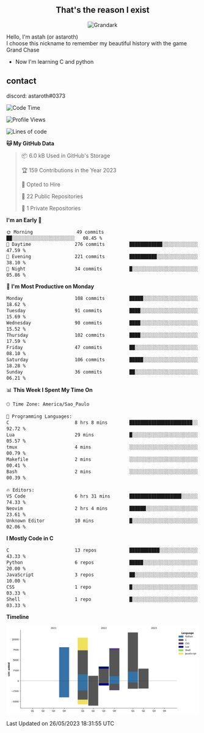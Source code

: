 <h2 align="center">That's the reason I exist</h2>

<p align="center">
  <img src="https://i.imgur.com/5HXDsn9.gif" width="500" alt="Grandark" href="https://www.artstation.com/artwork/dOBdmX" title="Grandark">
</p>


Hello, I'm astah (or astaroth)  
I choose this nickname to remember my beautiful history with the game Grand Chase  

- Now I'm learning C and python

## contact

discord: astaroth#0373
<!--START_SECTION:waka-->
![Code Time](http://img.shields.io/badge/Code%20Time-296%20hrs%2032%20mins-blue)

![Profile Views](http://img.shields.io/badge/Profile%20Views-3-blue)

![Lines of code](https://img.shields.io/badge/From%20Hello%20World%20I%27ve%20Written-45.4%20thousand%20lines%20of%20code-blue)

**🐱 My GitHub Data** 

> 📦 6.0 kB Used in GitHub's Storage 
 > 
> 🏆 159 Contributions in the Year 2023
 > 
> 💼 Opted to Hire
 > 
> 📜 22 Public Repositories 
 > 
> 🔑 1 Private Repositories 
 > 
**I'm an Early 🐤** 

```text
🌞 Morning                49 commits          ██░░░░░░░░░░░░░░░░░░░░░░░   08.45 % 
🌆 Daytime                276 commits         ████████████░░░░░░░░░░░░░   47.59 % 
🌃 Evening                221 commits         ██████████░░░░░░░░░░░░░░░   38.10 % 
🌙 Night                  34 commits          █░░░░░░░░░░░░░░░░░░░░░░░░   05.86 % 
```
📅 **I'm Most Productive on Monday** 

```text
Monday                   108 commits         █████░░░░░░░░░░░░░░░░░░░░   18.62 % 
Tuesday                  91 commits          ████░░░░░░░░░░░░░░░░░░░░░   15.69 % 
Wednesday                90 commits          ████░░░░░░░░░░░░░░░░░░░░░   15.52 % 
Thursday                 102 commits         ████░░░░░░░░░░░░░░░░░░░░░   17.59 % 
Friday                   47 commits          ██░░░░░░░░░░░░░░░░░░░░░░░   08.10 % 
Saturday                 106 commits         █████░░░░░░░░░░░░░░░░░░░░   18.28 % 
Sunday                   36 commits          ██░░░░░░░░░░░░░░░░░░░░░░░   06.21 % 
```


📊 **This Week I Spent My Time On** 

```text
🕑︎ Time Zone: America/Sao_Paulo

💬 Programming Languages: 
C                        8 hrs 8 mins        ███████████████████████░░   92.72 % 
Lua                      29 mins             █░░░░░░░░░░░░░░░░░░░░░░░░   05.57 % 
tmux                     4 mins              ░░░░░░░░░░░░░░░░░░░░░░░░░   00.79 % 
Makefile                 2 mins              ░░░░░░░░░░░░░░░░░░░░░░░░░   00.41 % 
Bash                     2 mins              ░░░░░░░░░░░░░░░░░░░░░░░░░   00.39 % 

🔥 Editors: 
VS Code                  6 hrs 31 mins       ███████████████████░░░░░░   74.33 % 
Neovim                   2 hrs 4 mins        ██████░░░░░░░░░░░░░░░░░░░   23.61 % 
Unknown Editor           10 mins             █░░░░░░░░░░░░░░░░░░░░░░░░   02.06 % 
```

**I Mostly Code in C** 

```text
C                        13 repos            ███████████░░░░░░░░░░░░░░   43.33 % 
Python                   6 repos             █████░░░░░░░░░░░░░░░░░░░░   20.00 % 
JavaScript               3 repos             ██░░░░░░░░░░░░░░░░░░░░░░░   10.00 % 
CSS                      1 repo              █░░░░░░░░░░░░░░░░░░░░░░░░   03.33 % 
Shell                    1 repo              █░░░░░░░░░░░░░░░░░░░░░░░░   03.33 % 
```



**Timeline**

![Lines of Code chart](https://raw.githubusercontent.com/astahjmo/astahjmo/main/assets/bar_graph.png)


 Last Updated on 26/05/2023 18:31:55 UTC
<!--END_SECTION:waka-->
